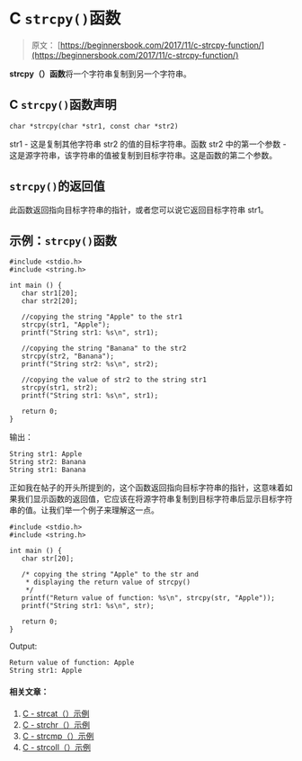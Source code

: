# C `strcpy()`函数

> 原文： [https://beginnersbook.com/2017/11/c-strcpy-function/](https://beginnersbook.com/2017/11/c-strcpy-function/)

**strcpy（）函数**将一个字符串复制到另一个字符串。

## C `strcpy()`函数声明

```
char *strcpy(char *str1, const char *str2)
```

str1 - 这是复制其他字符串 str2 的值的目标字符串。函数
str2 中的第一个参数 - 这是源字符串，该字符串的值被复制到目标字符串。这是函数的第二个参数。

## `strcpy()`的返回值

此函数返回指向目标字符串的指针，或者您可以说它返回目标字符串 str1。

## 示例：`strcpy()`函数

```
#include <stdio.h>
#include <string.h>

int main () {
   char str1[20];
   char str2[20];

   //copying the string "Apple" to the str1
   strcpy(str1, "Apple");
   printf("String str1: %s\n", str1);

   //copying the string "Banana" to the str2
   strcpy(str2, "Banana");
   printf("String str2: %s\n", str2);

   //copying the value of str2 to the string str1
   strcpy(str1, str2); 
   printf("String str1: %s\n", str1);

   return 0;
}
```

输出：

```
String str1: Apple
String str2: Banana
String str1: Banana
```

正如我在帖子的开头所提到的，这个函数返回指向目标字符串的指针，这意味着如果我们显示函数的返回值，它应该在将源字符串复制到目标字符串后显示目标字符串的值。让我们举一个例子来理解这一点。

```
#include <stdio.h>
#include <string.h>

int main () {
   char str[20];

   /* copying the string "Apple" to the str and
    * displaying the return value of strcpy()
    */
   printf("Return value of function: %s\n", strcpy(str, "Apple"));
   printf("String str1: %s\n", str);

   return 0;
}
```

Output:

```
Return value of function: Apple
String str1: Apple
```

#### 相关文章：

1.  [C - strcat（）示例](https://beginnersbook.com/2017/11/c-strcat-function-with-example/)
2.  [C - strchr（）示例](https://beginnersbook.com/2017/11/c-strchr-function/)
3.  [C - strcmp（）示例](https://beginnersbook.com/2017/11/c-strcmp-function/)
4.  [C - strcoll（）示例](https://beginnersbook.com/2017/11/c-strcoll-function/)